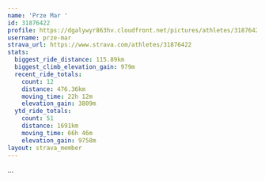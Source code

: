 ```yaml
---
name: 'Prze Mar '
id: 31876422
profile: https://dgalywyr863hv.cloudfront.net/pictures/athletes/31876422/22548952/3/large.jpg
username: prze-mar
strava_url: https://www.strava.com/athletes/31876422
stats:
  biggest_ride_distance: 115.89km
  biggest_climb_elevation_gain: 979m
  recent_ride_totals:
    count: 12
    distance: 476.36km
    moving_time: 22h 12m
    elevation_gain: 3809m
  ytd_ride_totals:
    count: 51
    distance: 1691km
    moving_time: 66h 46m
    elevation_gain: 9758m
layout: strava_member
--- 
```

...
